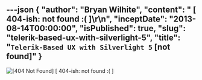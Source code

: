 ---json
{
  "author": "Bryan Wilhite",
  "content": " [ 404-ish: not found :( ]\r\n",
  "inceptDate": "2013-08-14T00:00:00",
  "isPublished": true,
  "slug": "telerik-based-ux-with-silverlight-5",
  "title": "`Telerik-Based UX with Silverlight 5` [not found]"
}
---

<div class="Note">
<img alt="[404 Not Found]" src="http://farm4.staticflickr.com/3695/9571848611_1dee86bf1a_n.jpg" /> [ 404-ish: not found :( ]
</div>
